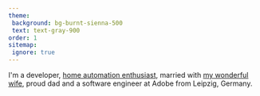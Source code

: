 ```yaml
---
theme:
 background: bg-burnt-sienna-500
 text: text-gray-900
order: 1
sitemap:
 ignore: true
---
```


I'm a developer, [home automation enthusiast](/tags/home-automation/), married with [my wonderful wife](https://www.instagram.com/seljaland/), proud dad and a software engineer at Adobe from Leipzig, Germany.
